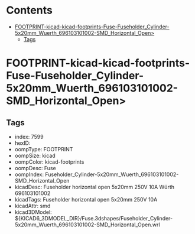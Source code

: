 



Contents
========

* [FOOTPRINT-kicad-kicad-footprints-Fuse-Fuseholder_Cylinder-5x20mm_Wuerth_696103101002-SMD_Horizontal_Open>](#footprint-kicad-kicad-footprints-fuse-fuseholder_cylinder-5x20mm_wuerth_696103101002-smd_horizontal_open)
	* [Tags](#tags)

# FOOTPRINT-kicad-kicad-footprints-Fuse-Fuseholder_Cylinder-5x20mm_Wuerth_696103101002-SMD_Horizontal_Open>

## Tags

- index: 7599
- hexID: 
- oompType: FOOTPRINT
- oompSize: kicad
- oompColor: kicad-footprints
- oompDesc: Fuse
- oompIndex: Fuseholder_Cylinder-5x20mm_Wuerth_696103101002-SMD_Horizontal_Open
- kicadDesc: Fuseholder horizontal open 5x20mm 250V 10A Würth 696103101002
- kicadTags: Fuseholder horizontal open 5x20mm 250V 10A
- kicadAttr: smd
- kicad3DModel: ${KICAD6_3DMODEL_DIR}/Fuse.3dshapes/Fuseholder_Cylinder-5x20mm_Wuerth_696103101002-SMD_Horizontal_Open.wrl
